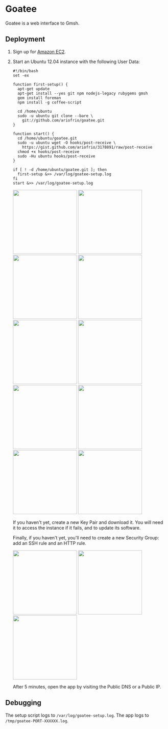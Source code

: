 # Goatee

Goatee is a web interface to Gmsh.

## Deployment

 1. Sign up for [Amazon EC2][].

  [amazon ec2]: https://aws.amazon.com/ec2/

 2. Start an Ubuntu 12.04 instance with the following User Data:
 
        #!/bin/bash
        set -ex

        function first-setup() {
          apt-get update
          apt-get install --yes git npm nodejs-legacy rubygems gmsh
          gem install foreman
          npm install -g coffee-script

          cd /home/ubuntu
          sudo -u ubuntu git clone --bare \
            git://github.com/ariofrio/goatee.git
        }

        function start() {
          cd /home/ubuntu/goatee.git
          sudo -u ubuntu wget -O hooks/post-receive \
            https://gist.github.com/ariofrio/3178891/raw/post-receive
          chmod +x hooks/post-receive
          sudo -Hu ubuntu hooks/post-receive
        }

        if [ ! -d /home/ubuntu/goatee.git ]; then
          first-setup &>> /var/log/goatee-setup.log
        fi
        start &>> /var/log/goatee-setup.log

    <img src="https://raw.github.com/ariofrio/goatee/master/doc/1-launch-instance.png" width="200">
    <img src="https://raw.github.com/ariofrio/goatee/master/doc/2-select-classic-wizard.png" width="200">
    <img src="https://raw.github.com/ariofrio/goatee/master/doc/3-choose-an-ami.png" width="200">
    <img src="https://raw.github.com/ariofrio/goatee/master/doc/4-instance-details.png" width="200">
    <img src="https://raw.github.com/ariofrio/goatee/master/doc/5-advanced-instance-options.png" width="200">
    <img src="https://raw.github.com/ariofrio/goatee/master/doc/6-storage-device-configuration.png" width="200">
    <img src="https://raw.github.com/ariofrio/goatee/master/doc/7-tags.png" width="200">
    <img src="https://raw.github.com/ariofrio/goatee/master/doc/8-create-key-pair.png" width="200">
    <img src="https://raw.github.com/ariofrio/goatee/master/doc/9-configure-firewall.png" width="200">
    <img src="https://raw.github.com/ariofrio/goatee/master/doc/10-review.png" width="200">

    If you haven't yet, create a new Key Pair and download it. You will need
    it to access the instance if it fails, and to update its software.
    
    Finally, if you haven't yet, you'll need to create a new Security Group:
    add an SSH rule and an HTTP rule.

    <img src="https://raw.github.com/ariofrio/goatee/master/doc/9a-add-ssh.png" width="200">
    <img src="https://raw.github.com/ariofrio/goatee/master/doc/9b-add-http.png" width="200">
    <img src="https://raw.github.com/ariofrio/goatee/master/doc/9c-continue.png" width="200">

    After 5 minutes, open the app by visiting the Public DNS or a Public IP.

## Debugging

The setup script logs to `/var/log/goatee-setup.log`. The app logs to
`/tmp/goatee-PORT-XXXXXX.log`.
 
